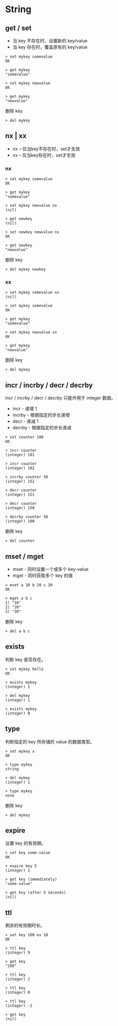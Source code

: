 # String
## get / set

- 当 key 不存在时，设置新的 key/value
- 当 key 存在时，覆盖原有的 key/value

```
> set mykey somevalue
OK

> get mykey
"somevalue"

> set mykey newvalue
OK

> get mykey
"newvalue"
```

删除 key
```
> del mykey
```

## nx | xx

- nx – 仅当key不存在时，set才生效
- xx – 仅当key存在时，set才生效

### nx
```
> set mykey somevalue
OK

> get mykey
"somevalue"

> set mykey newvalue nx
(nil)

> get newkey
(nil)

> set newkey newvalue nx
OK

> get newkey
"newvalue"
```

删除 key
```
> del mykey newkey
```

### xx
```
> set mykey somevalue xx
(nil)

> set mykey somevalue
OK

> get mykey
"somevalue"

> set mykey newvalue xx
OK

> get mykey
"newvalue"
```

删除 key
```
> del mykey
```

## incr / incrby / decr / decrby

incr / incrby / decr / decrby 只能作用于 integer 数据。

- incr - 递增 1
- incrby - 根据指定的步长递增
- decr - 递减 1
- decrby - 根据指定的步长递减

```
> set counter 100
OK

> incr counter
(integer) 101

> incr counter
(integer) 102

> incrby counter 50
(integer) 152

> decr counter
(integer) 151

> decr counter
(integer) 150

> decrby counter 50
(integer) 100
```

删除 key
```
> del counter
```

## mset / mget

- mset - 同时设置一个或多个 key-value
- mget - 同时获取多个 key 的值

```
> mset a 10 b 20 c 30
OK

> mget a b c
1) "10"
2) "20"
3) "30"
```

删除 key
```
> del a b c
```

## exists
判断 key 是否存在。

```
> set mykey hello
OK

> exists mykey
(integer) 1

> del mykey
(integer) 1

> exists mykey
(integer) 0
```

## type
判断指定的 key 所存储的 value 的数据类型。

```
> set mykey x
OK

> type mykey
string

> del mykey
(integer) 1

> type mykey
none
```

删除 key
```
> del mykey
```

## expire
设置 key 的有效期。

```
> set key some-value
OK

> expire key 5
(integer) 1

> get key (immediately)
"some-value"

> get key (after 5 seconds)
(nil)
```

## ttl
剩余的有效期时长。

```
> set key 100 ex 10
OK

> ttl key
(integer) 9

> get key
"100"

> ttl key
(integer) 2

> ttl key
(integer) 0

> ttl key
(integer) -2

> get key
(nil)
```

